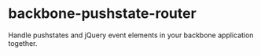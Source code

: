 backbone-pushstate-router
=========================

Handle pushstates and jQuery event elements in your backbone application together.
